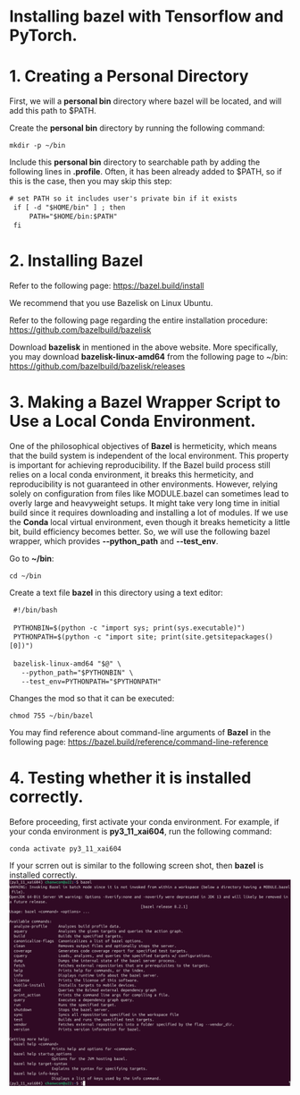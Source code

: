 # Installing bazel with Tensorflow and PyTorch.

# 1. Creating a Personal Directory
First, we will a **personal bin** directory where bazel will be located, and will add this path to $PATH.

Create the **personal bin** directory by running the following command:
```
mkdir -p ~/bin
```
Include this **personal bin** directory to searchable path by adding the following lines in **.profile**. 
Often, it has been already added to $PATH, so if this is the case, then you may skip this step:
```
# set PATH so it includes user's private bin if it exists
 if [ -d "$HOME/bin" ] ; then
     PATH="$HOME/bin:$PATH"
 fi
```

# 2. Installing Bazel
Refer to the following page:
https://bazel.build/install

We recommend that you use Bazelisk on Linux Ubuntu.

Refer to the following page regarding the entire installation procedure:
https://github.com/bazelbuild/bazelisk


Download  **bazelisk** in mentioned in the above website.
More specifically, you may download **bazelisk-linux-amd64** from the following page to ~/bin:
https://github.com/bazelbuild/bazelisk/releases


# 3. Making a Bazel Wrapper Script to Use a Local Conda Environment.


One of the philosophical objectives of **Bazel** is hermeticity, which means that the build 
system is independent of the local environment. This property is important for achieving reproducibility.
If the Bazel build process still relies on a local conda environment, it breaks this hermeticity, and reproducibility is not guaranteed in other environments.
However, relying solely on configuration from files like MODULE.bazel can sometimes lead to overly large and heavyweight setups. It might take very long time in initial build since it requires downloading and installing a lot of modules. If we use the **Conda** local virtual environment, even though it breaks hemeticity a little bit, build efficiency becomes better.
So, we will use the following bazel wrapper, which provides **--python_path** and **--test_env**. 


Go to **~/bin**:
```
cd ~/bin
```

Create a text file **bazel** in this directory using a text editor:
```
 #!/bin/bash

 PYTHONBIN=$(python -c "import sys; print(sys.executable)")
 PYTHONPATH=$(python -c "import site; print(site.getsitepackages()[0])")

 bazelisk-linux-amd64 "$@" \
   --python_path="$PYTHONBIN" \
   --test_env=PYTHONPATH="$PYTHONPATH"
```

Changes the mod so that it can be executed:
```
chmod 755 ~/bin/bazel

```

You may find reference about command-line arguments of **Bazel** in the following page:
https://bazel.build/reference/command-line-reference

# 4. Testing whether it is installed correctly.

Before proceeding, first activate your conda environment. For example, if your conda environment is
**py3_11_xai604**, run the following command:
```
conda activate py3_11_xai604
```

If your scrren out is similar to the following screen shot, then **bazel** is installed correctly.
<img src="./run_bazel.png" title="Github_Logo"></img>
